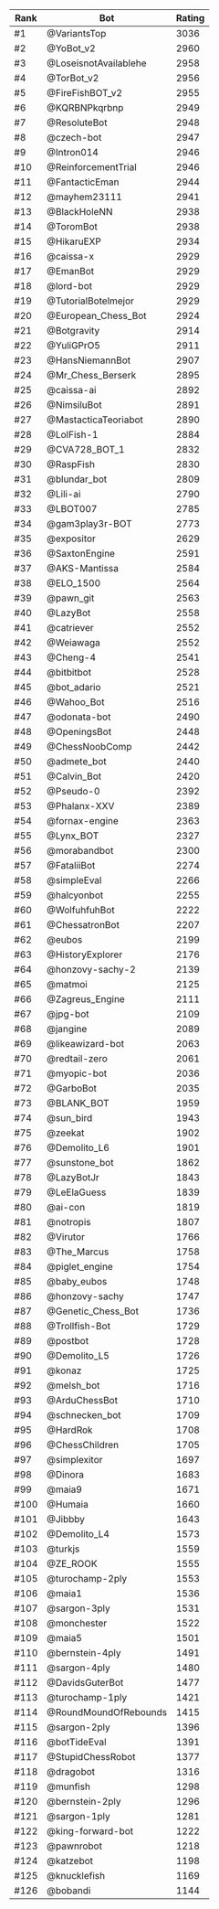 Rank|Bot|Rating
---|---|---
#1|@VariantsTop|3036
#2|@YoBot_v2|2960
#3|@LoseisnotAvailablehe|2958
#4|@TorBot_v2|2956
#5|@FireFishBOT_v2|2955
#6|@KQRBNPkqrbnp|2949
#7|@ResoluteBot|2948
#8|@czech-bot|2947
#9|@Intron014|2946
#10|@ReinforcementTrial|2946
#11|@FantacticEman|2944
#12|@mayhem23111|2941
#13|@BlackHoleNN|2938
#14|@ToromBot|2938
#15|@HikaruEXP|2934
#16|@caissa-x|2929
#17|@EmanBot|2929
#18|@lord-bot|2929
#19|@TutorialBotelmejor|2929
#20|@European_Chess_Bot|2924
#21|@Botgravity|2914
#22|@YuliGPrO5|2911
#23|@HansNiemannBot|2907
#24|@Mr_Chess_Berserk|2895
#25|@caissa-ai|2892
#26|@NimsiluBot|2891
#27|@MastacticaTeoriabot|2890
#28|@LolFish-1|2884
#29|@CVA728_BOT_1|2832
#30|@RaspFish|2830
#31|@blundar_bot|2809
#32|@Lili-ai|2790
#33|@LBOT007|2785
#34|@gam3play3r-BOT|2773
#35|@expositor|2629
#36|@SaxtonEngine|2591
#37|@AKS-Mantissa|2584
#38|@ELO_1500|2564
#39|@pawn_git|2563
#40|@LazyBot|2558
#41|@catriever|2552
#42|@Weiawaga|2552
#43|@Cheng-4|2541
#44|@bitbitbot|2528
#45|@bot_adario|2521
#46|@Wahoo_Bot|2516
#47|@odonata-bot|2490
#48|@OpeningsBot|2448
#49|@ChessNoobComp|2442
#50|@admete_bot|2440
#51|@Calvin_Bot|2420
#52|@Pseudo-0|2392
#53|@Phalanx-XXV|2389
#54|@fornax-engine|2363
#55|@Lynx_BOT|2327
#56|@morabandbot|2300
#57|@FataliiBot|2274
#58|@simpleEval|2266
#59|@halcyonbot|2255
#60|@WolfuhfuhBot|2222
#61|@ChessatronBot|2207
#62|@eubos|2199
#63|@HistoryExplorer|2176
#64|@honzovy-sachy-2|2139
#65|@matmoi|2125
#66|@Zagreus_Engine|2111
#67|@jpg-bot|2109
#68|@jangine|2089
#69|@likeawizard-bot|2063
#70|@redtail-zero|2061
#71|@myopic-bot|2036
#72|@GarboBot|2035
#73|@BLANK_BOT|1959
#74|@sun_bird|1943
#75|@zeekat|1902
#76|@Demolito_L6|1901
#77|@sunstone_bot|1862
#78|@LazyBotJr|1843
#79|@LeElaGuess|1839
#80|@ai-con|1819
#81|@notropis|1807
#82|@Virutor|1766
#83|@The_Marcus|1758
#84|@piglet_engine|1754
#85|@baby_eubos|1748
#86|@honzovy-sachy|1747
#87|@Genetic_Chess_Bot|1736
#88|@Trollfish-Bot|1729
#89|@postbot|1728
#90|@Demolito_L5|1726
#91|@konaz|1725
#92|@melsh_bot|1716
#93|@ArduChessBot|1710
#94|@schnecken_bot|1709
#95|@HardRok|1708
#96|@ChessChildren|1705
#97|@simplexitor|1697
#98|@Dinora|1683
#99|@maia9|1671
#100|@Humaia|1660
#101|@Jibbby|1643
#102|@Demolito_L4|1573
#103|@turkjs|1559
#104|@ZE_ROOK|1555
#105|@turochamp-2ply|1553
#106|@maia1|1536
#107|@sargon-3ply|1531
#108|@monchester|1522
#109|@maia5|1501
#110|@bernstein-4ply|1491
#111|@sargon-4ply|1480
#112|@DavidsGuterBot|1477
#113|@turochamp-1ply|1421
#114|@RoundMoundOfRebounds|1415
#115|@sargon-2ply|1396
#116|@botTideEval|1391
#117|@StupidChessRobot|1377
#118|@dragobot|1316
#119|@munfish|1298
#120|@bernstein-2ply|1296
#121|@sargon-1ply|1281
#122|@king-forward-bot|1222
#123|@pawnrobot|1218
#124|@katzebot|1198
#125|@knucklefish|1169
#126|@bobandi|1144
